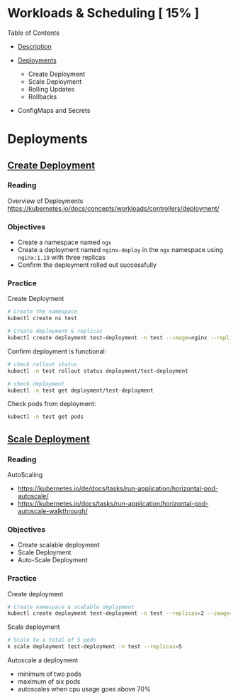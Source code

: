# Workloads & Scheduling [ 15% ]

Table of Contents

- [Description](#Description)
- [Deployments](#Deployments)
  - Create Deployment
  - Scale Deployment
  - Rolling Updates
  - Rollbacks

- ConfigMaps and Secrets

# Deployments

## <u>Create Deployment</u>

### Reading

Overview of Deployments https://kubernetes.io/docs/concepts/workloads/controllers/deployment/

### Objectives

- Create a namespace named `ngx`
- Create a deployment named `nginx-deploy` in the `ngx` namespace using `nginx:1.19` with three replicas
- Confirm the deployment rolled out successfully

### Practice

Create Deployment


```bash
# Create the namespace
kubectl create ns test

# Create deployment & replicas
kubectl create deployment test-deployment -n test --image=nginx --replicas=3
```

Confirm deployment is functional:

```bash
# check rollout status
kubectl -n test rollout status deployment/test-deployment

# check deployment
kubectl -n test get deployment/test-deployment
```

Check pods from deployment:

```bash
kubectl -n test get pods
```

## <u>Scale Deployment</u>

### Reading

AutoScaling

- https://kubernetes.io/de/docs/tasks/run-application/horizontal-pod-autoscale/
- https://kubernetes.io/docs/tasks/run-application/horizontal-pod-autoscale-walkthrough/

### Objectives

- Create scalable deployment
- Scale Deployment
- Auto-Scale Deployment

### Practice

Create deployment

```bash
# Create namespace & scalable deployment
kubectl create deployment test-deployment -n test --replicas=2 --image=nginx:1.9
```

Scale deployment

```bash
# Scale to a total of 5 pods
k scale deployment test-deployment -n test --replicas=5
```

Autoscale a deployment

- minimum of two pods
- maximum of six pods
- autoscales when cpu usage goes above 70%
